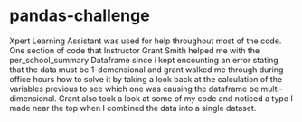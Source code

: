 # pandas-challenge
Xpert Learning Assistant was used for help throughout most of the code.
One section of code that Instructor Grant Smith helped me with the per_school_summary Dataframe since i kept encounting an error stating that the data must be 1-demensional and grant walked me through during office hours how to solve it by taking a look back at the calculation of the variables previous to see which one was causing the dataframe be multi-dimensional. Grant also took a look at some of my code and noticed a typo I made near the top when I combined the data into a single dataset.
